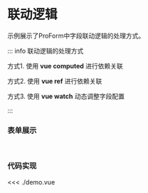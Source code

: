 # 联动逻辑

示例展示了ProForm中字段联动逻辑的处理方式。

<script setup>
import Demo from './demo.vue'
</script>

::: info 联动逻辑的处理方式

方式1. 使用 **vue computed** 进行依赖关联

方式2. 使用 **vue ref** 进行依赖关联

方式3. 使用 **vue watch** 动态调整字段配置

:::

### 表单展示

<br />
<Demo />

### 代码实现

<<< ./demo.vue
